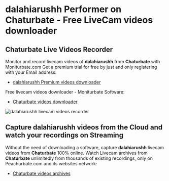 # dalahiarushh Performer on Chaturbate - Free LiveCam videos downloader

## Chaturbate Live Videos Recorder

Monitor and record livecam videos of **dalahiarushh** from **Chaturbate** with Moniturbate.com
Get a premium trial for free by just and only registering with your Email address:
* [dalahiarushh Premium videos downloader](https://moniturbate.com/request-demo-licence-key.html)

Free livecam videos downloader - Moniturbate Software:
* [Chaturbate videos downloader](https://moniturbate.com/moniturbate-download-software.html)

![dalahiarushh livecam videos recorder](https://peachurnet.com/templates/moniturbate-software.png)


## Capture dalahiarushh videos from the Cloud and watch your recordings on Streaming

Without the need of downloading a software, capture **dalahiarushh** livecam videos from **Chaturbate** 100% online.
Watch Livecam archives from **Chaturbate** unlimitedly from thousands of existing recordings, only on Peachurbate.com and its websites network:
* [Chaturbate videos archives](https://peachurnet.com/)